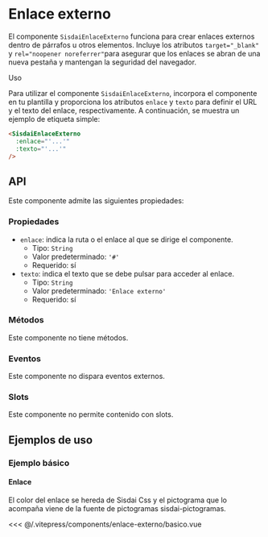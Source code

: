 <script setup>
import EjemploBasico from "../../.vitepress/components/enlace-externo/basico.vue";
</script>

# Enlace externo

El componente `SisdaiEnlaceExterno` funciona para crear enlaces externos dentro de párrafos u otros elementos. Incluye los atributos `target="_blank"` y `rel="noopener noreferrer"`para asegurar que los enlaces se abran de una nueva pestaña y mantengan la seguridad del navegador.

Uso

Para utilizar el componente `SisdaiEnlaceExterno`, incorpora el componente en tu plantilla y proporciona los atributos `enlace` y `texto` para definir el URL y el texto del enlace, respectivamente. A continuación, se muestra un ejemplo de etiqueta simple:

```html
<SisdaiEnlaceExterno
  :enlace="'...'"
  :texto="'...'"
/>
```

<section id="api">

## API

Este componente admite las siguientes propiedades:

### Propiedades

- `enlace`: indica la ruta o el enlace al que se dirige el componente.
  - Tipo: `String`
  - Valor predeterminado: `'#'`
  - Requerido: sí
- `texto`: indica el texto que se debe pulsar para acceder al enlace.
  - Tipo: `String`
  - Valor predeterminado: `'Enlace externo'`
  - Requerido: sí

### Métodos

Este componente no tiene métodos.

### Eventos

Este componente no dispara eventos externos.

### Slots

Este componente no permite contenido con slots.

</section>

<section id="ejemplos">

## Ejemplos de uso

### Ejemplo básico

#### Enlace

El color del enlace se hereda de Sisdai Css y el pictograma que lo acompaña viene de la fuente de pictogramas sisdai-pictogramas.

<!-- <utils-ejemplo-doc ruta="enlace-externo/basico.vue"/> -->
<EjemploBasico />
<<< @/.vitepress/components/enlace-externo/basico.vue

</section>
